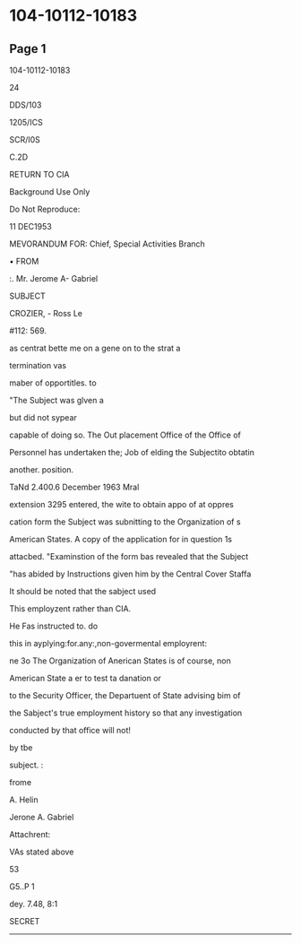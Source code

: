 # 104-10112-10183

## Page 1

104-10112-10183

24

DDS/103

1205/ICS

SCR/I0S

C.2D

RETURN TO CIA

Background Use Only

Do Not Reproduce:

11 DEC1953

MEVORANDUM FOR: Chief, Special Activities Branch

• FROM

:. Mr. Jerome A- Gabriel

SUBJECT

CROZIER, - Ross Le

#112: 569.

as centrat bette me on a gene on to the strat a

termination vas

maber of opportitles. to

"The Subject was glven a

but did not sypear

capable of doing so. The Out placement Office of the Office of

Personnel has undertaken the; Job of elding the Subjectito obtatin

another. position.

TaNd 2.400.6 December 1963 Mral

extension 3295 entered, the wite to obtain appo of at oppres

cation form the Subject was subnitting to the Organization of s

American States. A copy of the application for in question 1s

attacbed. "Examinstion of the form bas revealed that the Subject

"has abided by Instructions given him by the Central Cover Staffa

It should be noted that the sabject used

This employzent rather than CIA.

He Fas instructed to. do

this in ayplying:for.any:,non-govermental employrent:

ne 3o The Organization of Anerican States is of course, non

American State a er to test ta danation or

to the Security Officer, the Departuent of State advising bim of

the Sabject's true employment history so that any investigation

conducted by that office will not!

by tbe

subject. :

frome

A. Helin

Jerone A. Gabriel

Attachrent:

VAs stated above

53

G5..P 1

dey. 7.48, 8:1

SECRET

---

